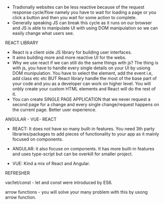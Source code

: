 -   Tradionally websites can be less reactive because of the request response cycle/flow namely you have to wait for loading a page or you click a button and then you wait for some action to complete.
-   Generally speaking JS can break this cycle as it runs on our browser and JS is able to manipulate UI with using DOM manipulation so we can easily change what users see.

REACT LIBRARY

-   React is a client side JS library for building user interfaces.
-   It aims building more and more reactive UI for the webs.
-   Why we use react if we can still do the same things with js?
    The thing is with js, you have to handle every single details on your UI by usiong DOM munipulation. You have to select the element, add the event i.e, add class etc etc BUT React library handle the most of the base part of your code and you as a developer can work on higher level. You will onbly create your custom HTML elements and React will do the rest of it.
-   You can create SINGLE PAGE APPLICATION that we never request a second page for a change and every single change/request happens on the current page. Better user experience.

ANGULAR - VUE- REACT

-   REACT: It does not have so many built-in features. You need 3th party libraries/packages to add pieces of functionality to your app as it mainly focused on components.

-   ANGULAR: it also focuse on components. It has more built-in features and uses type-script but can be overkill for smaller project.

-   VUE: Kind a mix of React and Angular.

REFRESHER

var/let/const - let and const were introduced by ES6.

arrow functions - you will solve your many problem with this by usong arrow function.

